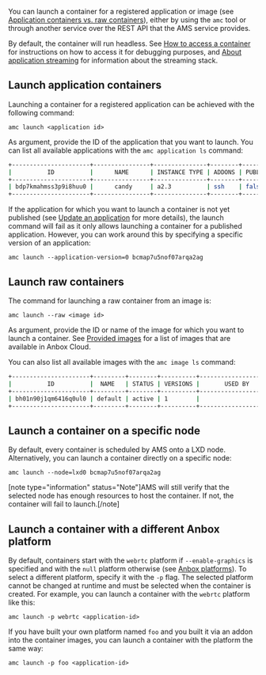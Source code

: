 You can launch a container for a registered application or image (see [Application containers vs. raw containers](https://discourse.ubuntu.com/t/managing-containers/17763#application-vs-raw)), either by using the `amc` tool or through another service over the REST API that the AMS service provides.

By default, the container will run headless. See [How to access a container](https://discourse.ubuntu.com/t/container-access/17772) for instructions on how to access it for debugging purposes, and [About application streaming](https://discourse.ubuntu.com/t/streaming-android-applications/17769) for information about the streaming stack.

<a name="application-containers"></a>
## Launch application containers

Launching a container for a registered application can be achieved with the
following command:

    amc launch <application id>

As argument, provide the ID of the application that you want to launch. You can
list all available applications with the `amc application ls` command:

```bash
+----------------------+----------------+---------------+--------+-----------+--------+---------------------+
|          ID          |      NAME      | INSTANCE TYPE | ADDONS | PUBLISHED | STATUS |    LAST UPDATED     |
+----------------------+----------------+---------------+--------+-----------+--------+---------------------+
| bdp7kmahmss3p9i8huu0 |      candy     | a2.3          | ssh    | false     | ready  | 2018-08-14 08:44:41 |
+----------------------+----------------+---------------+--------+-----------+--------+---------------------+
```
If the application for which you want to launch a container is not yet published (see [Update an application](https://discourse.ubuntu.com/t/update-an-application/24201) for more details), the launch command will fail as it only allows launching a container for a published application. However, you can work around this by specifying a specific version of an application:

    amc launch --application-version=0 bcmap7u5nof07arqa2ag

<a name="raw-containers"></a>
## Launch raw containers

The command for launching a raw container from an image is:

    amc launch --raw <image id>

As argument, provide the ID or name of the image for which you want to launch a container. See [Provided images](https://discourse.ubuntu.com/t/provided-images/24185) for a list of images that are available in Anbox Cloud.

You can also list all available images with the `amc image ls` command:

```bash
+----------------------+---------+--------+----------+----------------------+
|          ID          |  NAME   | STATUS | VERSIONS |       USED BY        |
+----------------------+---------+--------+----------+----------------------+
| bh01n90j1qm6416q0ul0 | default | active | 1        |                      |
+----------------------+---------+--------+----------+----------------------+
```

## Launch a container on a specific node

By default, every container is scheduled by AMS onto a LXD node. Alternatively, you can launch a container directly on a specific node:

    amc launch --node=lxd0 bcmap7u5nof07arqa2ag

[note type="information" status="Note"]AMS will still verify that the selected node has enough resources to host the container. If not, the container will fail to launch.[/note]

## Launch a container with a different Anbox platform

By default, containers start with the `webrtc` platform if `--enable-graphics` is specified and with the `null` platform otherwise (see [Anbox platforms](https://discourse.ubuntu.com/t/anbox-platforms/18733)). To select a different platform, specify it with the `-p` flag. The selected platform cannot be changed at runtime and must be selected when the container is created. For example, you can launch a container with the `webrtc` platform like this:

    amc launch -p webrtc <application-id>

If you have built your own platform named `foo` and you built it via an addon into the container images, you can launch a container with the platform the same way:

    amc launch -p foo <application-id>

